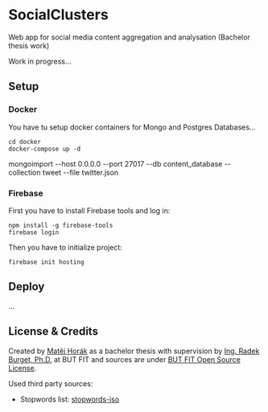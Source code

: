 # SocialClusters
Web app for social media content aggregation and analysation (Bachelor thesis work)

Work in progress...

## Setup

### Docker

You have tu setup docker containers for Mongo and Postgres Databases... 
```$xslt
cd docker
docker-compose up -d
```

 mongoimport --host 0.0.0.0 --port 27017 --db content_database --collection tweet --file twitter.json

### Firebase 

First you have to install Firebase tools and log in:
```$xslt
npm install -g firebase-tools
firebase login
```


Then you have to initialize project: 
```$xslt
firebase init hosting
```

## Deploy

[//]: # "TODO - Add deploy info"
...

## License & Credits

Created by [Matěj Horák](https://horm.cz) as a bachelor thesis with supervision by [Ing. Radek Burget, Ph.D.](http://www.fit.vutbr.cz/~burgetr/index.php.cs) at BUT FIT and sources are under [BUT FIT Open Source License](https://github.com/Horm/socialclusters/blob/master/LICENSE).

Used third party sources:

- Stopwords list: [stopwords-iso](https://github.com/stopwords-iso/stopwords-iso)


